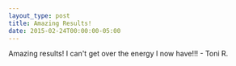 ```yaml
---
layout_type: post
title: Amazing Results!
date: 2015-02-24T00:00:00-05:00
---
```

Amazing results! I can't get over the energy I now have!!! - Toni R.
